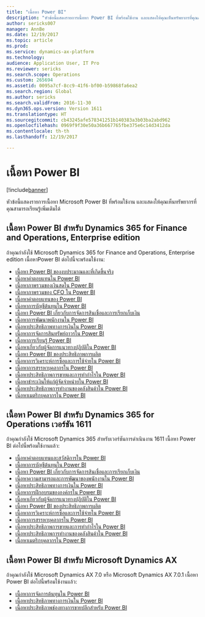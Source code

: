 ```yaml
---
title: "เนื้อหา Power BI"
description: "หัวข้อนี้แสดงรายการเนื้อหา Power BI ที่พร้อมใช้งาน และแสดงให้คุณเห็นทรัพยากรที่คุณสามารถเรียนรู้เพิ่มเติมได้"
author: sericks007
manager: AnnBe
ms.date: 12/19/2017
ms.topic: article
ms.prod: 
ms.service: dynamics-ax-platform
ms.technology: 
audience: Application User, IT Pro
ms.reviewer: sericks
ms.search.scope: Operations
ms.custom: 265694
ms.assetid: 0095a7cf-8cc9-41f6-bf00-b59868fa6ea2
ms.search.region: Global
ms.author: sericks
ms.search.validFrom: 2016-11-30
ms.dyn365.ops.version: Version 1611
ms.translationtype: HT
ms.sourcegitcommit: cb43245afe578341251b140383a3b03ba2abd962
ms.openlocfilehash: 0969f9f30e50a36b667765fbe375e6c14d3412da
ms.contentlocale: th-th
ms.lasthandoff: 12/19/2017

---
```


# <a name="power-bi-content"></a>เนื้อหา Power BI
[!include[banner](../includes/banner.md)]


หัวข้อนี้แสดงรายการเนื้อหา Microsoft Power BI ที่พร้อมใช้งาน และแสดงให้คุณเห็นทรัพยากรที่คุณสามารถเรียนรู้เพิ่มเติมได้

## <a name="power-bi-content-for-dynamics-365-for-finance-and-operations-enterprise-edition"></a>เนื้อหา Power BI สำหรับ Dynamics 365 for Finance and Operations, Enterprise edition
ถ้าคุณกำลังใช้ Microsoft Dynamics 365 for Finance and Operations, Enterprise edition เนื้อหาPower BI ต่อไปนี้จะพร้อมใช้งาน:

- [เนื้อหา Power BI ของงบประมาณและที่เกิดขึ้นจริง](ledger-budgets-power-bi.md)
- [เนื้อหาค่าตอบแทนใน Power BI](benefits-power-bi.md)
- [เนื้อหาภาพรวมของเงินสดใน Power BI](../../financials/cash-bank-management/Cash-Overview-Power-BI-content.md)
- [เนื้อหาภาพรวมของ CFO ใน Power BI](CFO-power-bi.md)
- [เนื้อหาค่าตอบแทนของ Power BI](compensation-power-bi.md)
- [เนื้อหาการบัญชีต้นทุนใน Power BI](cost-accounting-analysis-content-pack.md) 
- [เนื้อหา Power BI เกี่ยวกับการจัดการสินเชื่อและการเรียกเก็บเงิน](../../financials/accounts-receivable/credit-collections-power-bi.md)
- [เนื้อหาการพัฒนาพนักงานใน Power BI](employee-development-PBI.md) 
- [เนื้อหาประสิทธิภาพทางการเงินใน Power BI](financial-performance-power-bi-content-pack.md)
- [เนื้อหาการจัดการสินทรัพย์ถาวรใน Power BI](../../financials/fixed-assets/Fixed-asset-management-workspace.md)
- [เนื้อหาการเรียนรู้ Power BI](learning-power-bi.md)
- [เนื้อหาเกี่ยวกับผู้จัดการแนวทางปฏิบัติใน Power BI](practice-manager-power-bi.md)
- [เนื้อหา Power BI ของประสิทธิภาพการผลิต](production-performance-power-bi.md)
- [เนื้อหาการวิเคราะห์การซื้อและการใช้จ่ายใน Power BI](purchase-content-pack-for-power-bi.md) 
- [เนื้อหาการสรรหาบุคลากรใน Power BI](recruiting-analysis-power-bi-content-pack.md) 
- [เนื้อหาประสิทธิภาพการขายและการทำกำไรใน Power BI](sales-profitability-performance-content-pack.md)
- [เนื้อหาชำระเงินให้แก่ผู้จัดจำหน่ายใน Power BI](../../financials/accounts-payable/Vendor-payments-workspace.md)
- [เนื้อหาประสิทธิภาพการทำงานของคลังสินค้าใน Power BI](warehouse-power-bi-content.md)
- [เนื้อหาเมตริกบุคลากรใน Power BI](workforce-analysis-power-bi-content-pack.md)  

## <a name="power-bi-content-for-dynamics-365-for-operations-version-1611"></a>เนื้อหา Power BI สำหรับ Dynamics 365 for Operations เวอร์ชัน 1611
ถ้าคุณกำลังใช้ Microsoft Dynamics 365 สำหรับเวอร์ชันการดำเนินงาน 1611 เนื้อหา Power BI ต่อไปนี้พร้อมใช้งานแล้ว:

- [เนื้อหาค่าตอบแทนและสวัสดิการใน Power BI](compensation-and-benefits-analysis-power-bi-content-pack.md)   
- [เนื้อหาการบัญชีต้นทุนใน Power BI](cost-accounting-analysis-content-pack.md) 
- [เนื้อหา Power BI เกี่ยวกับการจัดการสินเชื่อและการเรียกเก็บเงิน](../../financials/accounts-receivable/credit-collections-power-bi.md)
- [เนื้อหาความสามารถและการพัฒนาของพนักงานใน Power BI](employee-competencies-and-development-analysis-power-bi-content-pack.md) 
- [เนื้อหาประสิทธิภาพทางการเงินใน Power BI](financial-performance-power-bi-content-pack.md)
- [เนื้อหาการฝึกอบรมขององค์กรใน Power BI](organizational-training-analysis-power-bi-content-pack.md) 
- [เนื้อหาเกี่ยวกับผู้จัดการแนวทางปฏิบัติใน Power BI](practice-manager-power-bi.md)
- [เนื้อหา Power BI ของประสิทธิภาพการผลิต](production-performance-power-bi.md)
- [เนื้อหาการวิเคราะห์การซื้อและการใช้จ่ายใน Power BI](purchase-content-pack-for-power-bi.md) 
- [เนื้อหาการสรรหาบุคลากรใน Power BI](recruiting-analysis-power-bi-content-pack.md) 
- [เนื้อหาประสิทธิภาพการขายและการทำกำไรใน Power BI](sales-profitability-performance-content-pack.md)
- [เนื้อหาประสิทธิภาพการทำงานของคลังสินค้าใน Power BI](warehouse-power-bi-content.md)
- [เนื้อหาเมตริกบุคลากรใน Power BI](workforce-analysis-power-bi-content-pack.md)  

## <a name="power-bi-content-for-microsoft-dynamics-ax"></a>เนื้อหา Power BI สำหรับ Microsoft Dynamics AX
ถ้าคุณกำลังใช้ Microsoft Dynamics AX 7.0 หรือ Microsoft Dynamics AX 7.0.1 เนื้อหา Power BI ต่อไปนี้พร้อมใช้งานแล้ว:

- [เนื้อหาการจัดการต้นทุนใน Power BI](cost-management-content-pack.md)    
- [เนื้อหาประสิทธิภาพทางการเงินใน Power BI](financial-performance-power-bi-content-pack.md)
- [เนื้อหาประสิทธิภาพช่องทางการขายปลีกสำหรับ Power BI](retail-channel-performance-dashboard-power-bi-data.md) 



